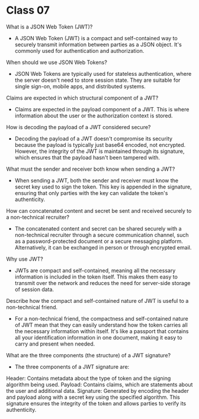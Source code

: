 # Class 07

What is a JSON Web Token (JWT)?

- A JSON Web Token (JWT) is a compact and self-contained way to securely transmit information between parties as a JSON object. It's commonly used for authentication and authorization.

When should we use JSON Web Tokens?

- JSON Web Tokens are typically used for stateless authentication, where the server doesn't need to store session state. They are suitable for single sign-on, mobile apps, and distributed systems.

Claims are expected in which structural component of a JWT?

- Claims are expected in the payload component of a JWT. This is where information about the user or the authorization context is stored.

How is decoding the payload of a JWT considered secure?

- Decoding the payload of a JWT doesn't compromise its security because the payload is typically just base64 encoded, not encrypted. However, the integrity of the JWT is maintained through its signature, which ensures that the payload hasn't been tampered with.

What must the sender and receiver both know when sending a JWT?

- When sending a JWT, both the sender and receiver must know the secret key used to sign the token. This key is appended in the signature, ensuring that only parties with the key can validate the token's authenticity.

How can concatenated content and secret be sent and received securely to a non-technical recruiter?

- The concatenated content and secret can be shared securely with a non-technical recruiter through a secure communication channel, such as a password-protected document or a secure messaging platform. Alternatively, it can be exchanged in person or through encrypted email.

Why use JWT?

- JWTs are compact and self-contained, meaning all the necessary information is included in the token itself. This makes them easy to transmit over the network and reduces the need for server-side storage of session data.

Describe how the compact and self-contained nature of JWT is useful to a non-technical friend.

- For a non-technical friend, the compactness and self-contained nature of JWT mean that they can easily understand how the token carries all the necessary information within itself. It's like a passport that contains all your identification information in one document, making it easy to carry and present when needed.

What are the three components (the structure) of a JWT signature?

- The three components of a JWT signature are:

Header: Contains metadata about the type of token and the signing algorithm being used.
Payload: Contains claims, which are statements about the user and additional data.
Signature: Generated by encoding the header and payload along with a secret key using the specified algorithm. This signature ensures the integrity of the token and allows parties to verify its authenticity.
